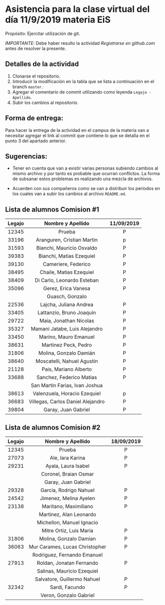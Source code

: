 ﻿# Asistencia para la clase virtual del día 11/9/2019 materia EiS

Propósito: Ejercitar utilización de git.

*IMPORTANTE*: Debe haber resulto la actividad _Registrarse en github.com_ antes de resolver la presente.

## Detalles de la actividad

1. Clonarse el repositorio.
2. Introducir la modificación en la tabla que se lista a continuación en el branch `master`.
3. Agregar el comentario de commit utilizando como leyenda `Legajo - Apellido`.
4. Subir los cambios al repositorio.

## Forma de entrega:

Para hacer la entrega de la actividad en el campus de la materia van a necesitar agregar el link al commit que contiene lo que se detalla en el punto 3 del apartado anterior.

## Sugerencias:

- Tener en cuenta que van a existir varias personas subiendo cambios al mismo archivo y por tanto es probable que ocurran conflictos. La forma de subsanar estos problemas es realizando una mezcla de archivos.

- Acuerden con sus compañeros como se van a distribuir los períodos en los cuales van a subir los cambios al archivo `README.md`.

## Lista de alumnos Comision #1

| Legajo | Nombre y Apellido                     | 11/09/2019 | 
| :----: | :-----------------------------------: | :--------: |
| 12345  | Prueba                                |   P        |
| 33196  | Aranguren, Cristian Martin            |     p      |
| 31593  | Bianchi, Mauricio Osvaldo             |     P      |
| 39383  | Bianchi, Matias Ezequiel              |     P      |
| 39130  | Cameriere, Federico                   |     P      |
| 38495  | Chaile, Matias Ezequiel               |     P      |
| 38409  | Di Carlo, Leonardo Esteban            |     P      |
| 35096  | Gerez, Erica Vanesa                   |     P      |
|        | Guasch, Gonzalo                       |            |
|22536   | Lajcha, Juliana Andrea                |   P        |
| 33405  | Lattanzio, Bruno Joaquin              |     P      |
| 29722  | Maia, Jonathan Nicolas                |     P      |
| 35327  | Mamani Jatabe, Luis Alejandro         |    P       |
| 33450  | Marino, Mauro Emanuel                 |     P      |
| 38631  | Martinez Peck, Pedro                  |     P      |
| 31806  | Molina, Gonzalo Damián                |     P      |
| 38640  | Moscatelli, Nahuel Agustin            |     P      |
| 21128  | Pais, Mariano Alberto                 |     P      |
| 33688  | Sanchez, Federico Matias              | P          |
|        | San Martin Farias, Ivan Joshua        |            |
| 38613  | Valenzuela, Horacio Ezequiel          |     p      |
| 36683  | Villegas, Carlos Daniel Alejandro     |     P      |
| 39804  | Garay, Juan Gabriel                   |  P         |

## Lista de alumnos Comision #2

| Legajo | Nombre y Apellido                     | 18/09/2019 | 
| :----: | :-----------------------------------: | :--------: |
| 12345  | Prueba                                |   P        |
| 27073  | Ale, Iara Karina                      |   P        |
| 29231  | Ayala, Laura Isabel                   |   P        |
|        | Coronel, Braian Osmar                 |            |
|        | Garay, Juan Gabriel                   |            |
| 29328  | Garcia, Rodrigo Nahuel           	 |     P      |
| 24542  | Jimenez, Melina Ayelen                |     P      |
| 23138  | Maritano, Maximiliano                 |     P      |
|        | Martinez, Alan Leonardo               |            |
|        | Michellon, Manuel Ignacio             |            |
|        | Mitre Ortiz, Luis Maria               |     P      |
| 31806  | Molina, Gonzalo Damian                |     P      |
| 36063  | Mur Carames, Lucas Christopher        |     P      |
|        | Rodriguez, Fernando Emanuel           |            |
| 27913  | Roldan, Jonatan Fernando              |     P      |
|        | Salinas, Mauricio Ezequiel            |            |
|        | Salvatore, Guillermo Nahuel           |     P      |
| 32342  | Sardi, Facundo                        |     P      |
|        | Veron, Gonzalo Gabriel                |            |




















